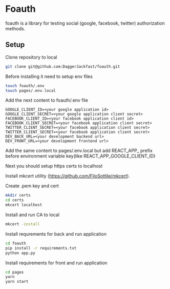 # Foauth
foauth is a library for testing social (google, facebook, twitter) authorization methods.

## Setup
Clone repository to local
```bash
git clone git@github.com:DaggerJackfast/foauth.git
```
Before installing it need to setup env files
```bash
touch foauth/.env
touch pages/.env.local
```
Add the next content to foauth/.env file
```
GOOGLE_CLIENT_ID=<your google application id>
GOOGLE_CLIENT_SECRET=<your google application client secret>
FACEBOOK_CLIENT_ID=<your facebook application client id>
FACEBOOK_CLIENT_SECRET=<your facebook application client secret>
TWITTER_CLIENT_SECRET=<your facebook application client secret>
TWITTER_CLIENT_SECRET=<your facebook application client secret>
DEV_BACK_URL=<your development backend url>
DEV_FRONT_URL=<your development frontend url>
```
Add the same content to pages/.env.local but add REACT_APP_ prefix before environment variable key(like REACT_APP_GOOGLE_CLIENT_ID)

Next you should setup https certs to localhost

Install mkcert utility (https://github.com/FiloSottile/mkcert).

Create .pem key and cert
```bash
mkdir certs
cd certs
mkcert localhost
```
Install and run CA to local
```bash
mkcert -install
```
Install requrements for back and run application
```bash
cd foauth
pip install -r requirements.txt
python app.py
```

Install requirements for front and run application
```bash
cd pages
yarn
yarn start
```

